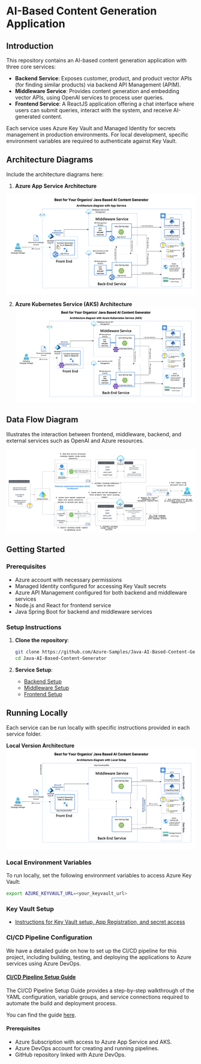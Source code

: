 # AI-Based Content Generation Application

## Introduction
This repository contains an AI-based content generation application with three core services:
- **Backend Service**: Exposes customer, product, and product vector APIs (for finding similar products) via backend API Management (APIM).
- **Middleware Service**: Provides content generation and embedding vector APIs, using OpenAI services to process user queries.
- **Frontend Service**: A ReactJS application offering a chat interface where users can submit queries, interact with the system, and receive AI-generated content.

Each service uses Azure Key Vault and Managed Identity for secrets management in production environments. For local development, specific environment variables are required to authenticate against Key Vault.

## Architecture Diagrams
Include the architecture diagrams here:
1. **Azure App Service Architecture**

![App Service Architecture](images/AppService.png)

2. **Azure Kubernetes Service (AKS) Architecture**
![AKS Architecture](images/AKS.png)

## Data Flow Diagram
Illustrates the interaction between frontend, middleware, backend, and external services such as OpenAI and Azure resources.

![Data Flow Diagram](images/DataFlow.png)

## Getting Started
### Prerequisites
- Azure account with necessary permissions
- Managed Identity configured for accessing Key Vault secrets
- Azure API Management configured for both backend and middleware services
- Node.js and React for frontend service
- Java Spring Boot for backend and middleware services

### Setup Instructions
1. **Clone the repository**:
    ```bash
    git clone https://github.com/Azure-Samples/Java-AI-Based-Content-Generator
    cd Java-AI-Based-Content-Generator
    ```

2. **Service Setup**:
   - [Backend Setup](./backend/README.md)
   - [Middleware Setup](./middleware/README.md)
   - [Frontend Setup](./frontend/README.md)

## Running Locally
Each service can be run locally with specific instructions provided in each service folder.

**Local Version Architecture**
![Local Architecture](images/Local.png)

### Local Environment Variables
To run locally, set the following environment variables to access Azure Key Vault:
```bash
export AZURE_KEYVAULT_URL=<your_keyvault_url>
```
### Key Vault Setup
* [Instructions for Key Vault setup, App Registration, and secret access](key_vault_setup.md)

### CI/CD Pipeline Configuration

We have a detailed guide on how to set up the CI/CD pipeline for this project, including building, testing, and deploying the applications to Azure services using Azure DevOps.

#### [CI/CD Pipeline Setup Guide](./azure-pipelines-setup.md)

The CI/CD Pipeline Setup Guide provides a step-by-step walkthrough of the YAML configuration, variable groups, and service connections required to automate the build and deployment process.

You can find the guide [here](./azure-pipelines-setup.md).

#### Prerequisites

- Azure Subscription with access to Azure App Service and AKS.
- Azure DevOps account for creating and running pipelines.
- GitHub repository linked with Azure DevOps.
